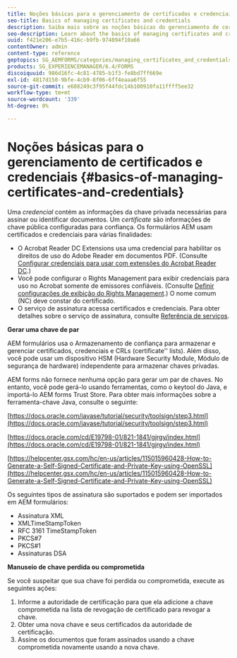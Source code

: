```yaml
---
title: Noções básicas para o gerenciamento de certificados e credenciais
seo-title: Basics of managing certificates and credentials
description: Saiba mais sobre as noções básicas do gerenciamento de certificados e credenciais.
seo-description: Learn about the basics of managing certificates and credentials.
uuid: f421e206-e7b5-416c-b9fb-974094f10a66
contentOwner: admin
content-type: reference
geptopics: SG_AEMFORMS/categories/managing_certificates_and_credentials
products: SG_EXPERIENCEMANAGER/6.4/FORMS
discoiquuid: 986d16fc-4c81-4785-b1f3-fe8bd7ff669e
exl-id: 4817d150-9bfe-4cb9-8f06-6ff4eaaa6f55
source-git-commit: e608249c3f95f44fdc14b100910fa11ffff5ee32
workflow-type: tm+mt
source-wordcount: '339'
ht-degree: 0%

---
```


# Noções básicas para o gerenciamento de certificados e credenciais {#basics-of-managing-certificates-and-credentials}

Uma *credencial* contém as informações da chave privada necessárias para assinar ou identificar documentos. Um *certificate* são informações de chave pública configuradas para confiança. Os formulários AEM usam certificados e credenciais para várias finalidades:

* O Acrobat Reader DC Extensions usa uma credencial para habilitar os direitos de uso do Adobe Reader em documentos PDF. (Consulte [Configurar credenciais para usar com extensões do Acrobat Reader DC](/help/forms/using/admin-help/configuring-credentials-acrobat-reader-dc.md#configuring-credentials-for-use-with-acrobat-reader-dc-extensions).)
* Você pode configurar o Rights Management para exibir credenciais para uso no Acrobat somente de emissores confiáveis. (Consulte [Definir configurações de exibição do Rights Management](/help/forms/using/admin-help/configuring-client-server-options.md#configure-document-security-display-settings).) O nome comum (NC) deve constar do certificado.
* O serviço de assinatura acessa certificados e credenciais. Para obter detalhes sobre o serviço de assinatura, consulte [Referência de serviços](https://www.adobe.com/go/learn_aemforms_services_63).

**Gerar uma chave de par**

AEM formulários usa o Armazenamento de confiança para armazenar e gerenciar certificados, credenciais e CRLs (certificate&#39;&#39; lists). Além disso, você pode usar um dispositivo HSM (Hardware Security Module, Módulo de segurança de hardware) independente para armazenar chaves privadas.

AEM forms não fornece nenhuma opção para gerar um par de chaves. No entanto, você pode gerá-lo usando ferramentas, como o keytool do Java, e importá-lo AEM forms Trust Store. Para obter mais informações sobre a ferramenta-chave Java, consulte o seguinte:

[https://docs.oracle.com/javase/tutorial/security/toolsign/step3.html](https://docs.oracle.com/javase/tutorial/security/toolsign/step3.html)

[https://docs.oracle.com/cd/E19798-01/821-1841/gjrgy/index.html](https://docs.oracle.com/cd/E19798-01/821-1841/gjrgy/index.html)

[https://helpcenter.gsx.com/hc/en-us/articles/115015960428-How-to-Generate-a-Self-Signed-Certificate-and-Private-Key-using-OpenSSL](https://helpcenter.gsx.com/hc/en-us/articles/115015960428-How-to-Generate-a-Self-Signed-Certificate-and-Private-Key-using-OpenSSL)

Os seguintes tipos de assinatura são suportados e podem ser importados em AEM formulários:

* Assinatura XML
* XMLTimeStampToken
* RFC 3161 TimeStampToken
* PKCS#7
* PKCS#1
* Assinaturas DSA

**Manuseio de chave perdida ou comprometida**

Se você suspeitar que sua chave foi perdida ou comprometida, execute as seguintes ações:

1. Informe a autoridade de certificação para que ela adicione a chave comprometida na lista de revogação de certificado para revogar a chave.
1. Obter uma nova chave e seus certificados da autoridade de certificação.
1. Assine os documentos que foram assinados usando a chave comprometida novamente usando a nova chave.
